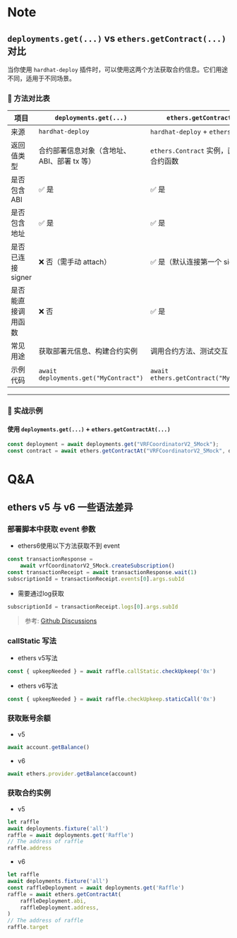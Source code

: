 # Note
## `deployments.get(...)` vs `ethers.getContract(...)` 对比

当你使用 `hardhat-deploy` 插件时，可以使用这两个方法获取合约信息。它们用途不同，适用于不同场景。

### 📌 方法对比表

| 项目                  | `deployments.get(...)`                             | `ethers.getContract(...)`                            |
|-----------------------|----------------------------------------------------|------------------------------------------------------|
| 来源                  | `hardhat-deploy`                                   | `hardhat-deploy` + `ethers`                         |
| 返回值类型            | 合约部署信息对象（含地址、ABI、部署 tx 等）       | `ethers.Contract` 实例，直接可调用合约函数          |
| 是否包含 ABI          | ✅ 是                                               | ✅ 是                                                 |
| 是否包含地址          | ✅ 是                                               | ✅ 是                                                 |
| 是否已连接 signer     | ❌ 否（需手动 attach）                              | ✅ 是（默认连接第一个 signer）                       |
| 是否能直接调用函数    | ❌ 否                                               | ✅ 是                                                 |
| 常见用途              | 获取部署元信息、构建合约实例                        | 调用合约方法、测试交互                               |
| 示例代码              | `await deployments.get("MyContract")`             | `await ethers.getContract("MyContract")`            |

---

### 🧪 实战示例

#### 使用 `deployments.get(...)` + `ethers.getContractAt(...)`

```js
const deployment = await deployments.get("VRFCoordinatorV2_5Mock");
const contract = await ethers.getContractAt("VRFCoordinatorV2_5Mock", deployment.address);
```

# Q&A
## ethers v5 与 v6 一些语法差异
### 部署脚本中获取 event 参数
- ethers6使用以下方法获取不到 event
```js
const transactionResponse =
	await vrfCoordinatorV2_5Mock.createSubscription()
const transactionReceipt = await transactionResponse.wait(1)
subscriptionId = transactionReceipt.events[0].args.subId
```
- 需要通过log获取
```js
subscriptionId = transactionReceipt.logs[0].args.subId
```
>参考: [Github Discussions](https://github.com/smartcontractkit/full-blockchain-solidity-course-js/discussions/5779#discussioncomment-6703606)

### callStatic 写法
- ethers v5写法
```js
const { upkeepNeeded } = await raffle.callStatic.checkUpkeep('0x')
```
- ethers v6写法
```js
const { upkeepNeeded } = await raffle.checkUpkeep.staticCall('0x')
```

### 获取账号余额
- v5
```js
await account.getBalance()
```
- v6
```js
await ethers.provider.getBalance(account)
```

### 获取合约实例
- v5
```js
let raffle
await deployments.fixture('all')
raffle = await deployments.get('Raffle')
// The address of raffle
raffle.address
```
- v6
```js
let raffle
await deployments.fixture('all')
const raffleDeployment = await deployments.get('Raffle')
raffle = await ethers.getContractAt(
	raffleDeployment.abi,
	raffleDeployment.address,
)
// The address of raffle
raffle.target
```